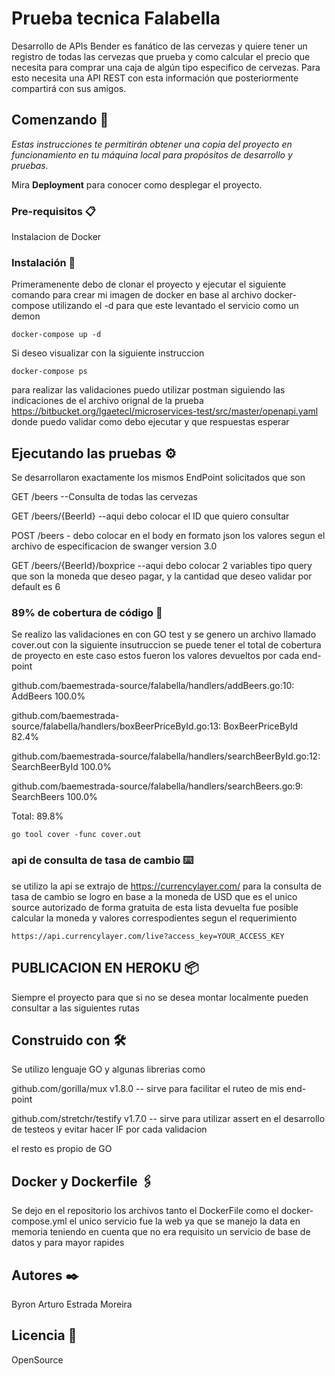 # Prueba tecnica Falabella
Desarrollo de APIs 
Bender es fanático de las cervezas y quiere tener un registro de todas las cervezas que prueba y como calcular el precio que necesita para comprar una caja de algún tipo especifico de cervezas. Para esto necesita una API REST con esta información que posteriormente compartirá con sus amigos.

## Comenzando 🚀

_Estas instrucciones te permitirán obtener una copia del proyecto en funcionamiento en tu máquina local para propósitos de desarrollo y pruebas._

Mira **Deployment** para conocer como desplegar el proyecto.


### Pre-requisitos 📋

Instalacion de Docker

### Instalación 🔧

Primeramenente debo de clonar el proyecto y ejecutar el siguiente comando para crear mi imagen de docker en base al archivo docker-compose utilizando el -d para que este levantado el servicio como un demon
```
docker-compose up -d
```

Si deseo visualizar con la siguiente instruccion

```
docker-compose ps
```

para realizar las validaciones puedo utilizar postman siguiendo las indicaciones de el archivo orignal de la prueba
https://bitbucket.org/lgaetecl/microservices-test/src/master/openapi.yaml  donde puedo validar como debo ejecutar y que respuestas esperar


## Ejecutando las pruebas ⚙️

Se desarrollaron exactamente los mismos EndPoint solicitados que son


GET /beers --Consulta de todas las cervezas


GET /beers/{BeerId} --aqui debo colocar el ID que quiero consultar

POST /beers - debo colocar en el body en formato json los valores segun el archivo de especificacion de swanger version 3.0 

GET /beers/{BeerId}/boxprice --aqui debo colocar 2 variables tipo query que son la moneda que deseo pagar, y la cantidad que deseo validar por default es 6


### 89% de cobertura de código 🔩

Se realizo las validaciones en con GO test y se genero un archivo llamado cover.out  con la siguiente insutruccion 
se puede tener el total de cobertura de proyecto en este caso estos fueron los valores devueltos por cada end-point

github.com/baemestrada-source/falabella/handlers/addBeers.go:10:                AddBeers                100.0%


github.com/baemestrada-source/falabella/handlers/boxBeerPriceById.go:13:        BoxBeerPriceById        82.4% 


github.com/baemestrada-source/falabella/handlers/searchBeerById.go:12:          SearchBeerById          100.0%

github.com/baemestrada-source/falabella/handlers/searchBeers.go:9:              SearchBeers             100.0%

Total:                                                                                                  89.8% 


```
go tool cover -func cover.out
```

### api de consulta de tasa de cambio ⌨️

se utilizo la api se extrajo de https://currencylayer.com/ para la consulta de tasa de cambio
se logro en base a la moneda de USD que es el unico source autorizado de forma gratuita de esta lista devuelta fue posible calcular la moneda y valores correspodientes segun el requerimiento



```
https://api.currencylayer.com/live?access_key=YOUR_ACCESS_KEY
```

## PUBLICACION EN HEROKU  📦

Siempre el proyecto para que si no se desea montar localmente pueden consultar a las siguientes rutas

## Construido con 🛠️

Se utilizo lenguaje GO y algunas librerias como 

github.com/gorilla/mux v1.8.0  -- sirve para facilitar el ruteo de mis end-point 


github.com/stretchr/testify v1.7.0 -- sirve para utilizar assert en el desarrollo de testeos y evitar hacer IF por cada validacion


el resto es propio de GO


## Docker y Dockerfile 🖇️

Se dejo en el repositorio los archivos tanto el DockerFile como el docker-compose.yml el unico servicio fue la web
ya que se manejo la data en memoria teniendo en cuenta que no era requisito un servicio de base de datos y para mayor rapides

## Autores ✒️

Byron Arturo Estrada Moreira

## Licencia 📄
OpenSource